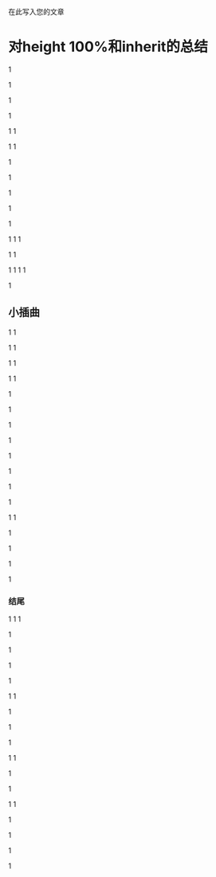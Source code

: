 在此写入您的文章
# 对height 100%和inherit的总结

1

1

1

1

1
1

1
1

1

1

1

1

1

1
1
1

1
1

1
1
1
1

1


## 小插曲

1
1

1
1


1
1

1
1

1

1

1

1

1

1

1

1

1
1

1

1

1

1




### 结尾
1
1
1

1

1

1

1

1
1

1

1

1

1
1

1

1

1
1

1

1

1

1